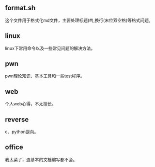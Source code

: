 ## format.sh  
这个文件用于格式化md文件，主要处理标题(#),换行(末位双空格)等格式问题。  
## linux  
linux下常用命令以及一些常见问题的解决方法。  
## pwn  
pwn理论知识、基本工具和一些test程序。  
## web  
个人web心得，不太擅长。  
## reverse  
c、python逆向。  
## office  
我太菜了，连基本的文档编写都不会。  
